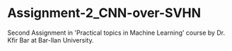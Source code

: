 # Assignment-2_CNN-over-SVHN
Second Assignment in 'Practical topics in Machine Learning' course by Dr. Kfir Bar at Bar-Ilan University.
